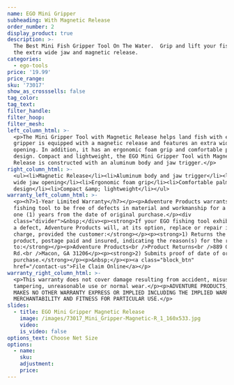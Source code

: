 ```yaml
---
name: EGO Mini Gripper
subheading: With Magnetic Release
order_number: 2
display_product: true
description: >-
  The Best Mini Fish Gripper Tool On The Water.  Grip and lift your fish with
  the extra wide jaw and magnetic release.
categories:
  - ego-tools
price: '19.99'
price_range:
sku: '73017'
show_as_crosssells: false
tag_color:
tag_text:
filter_handle:
filter_hoop:
filter_mesh:
left_column_html: >-
  <p>The Mini Gripper Tool with Magnetic Release helps land fish with ease. This
  gripper is equipped with a magnetic release and features an extra wide jaw
  opening. In addition, it has an ergonomic foam grip and comfortable palm
  design. Compact and lightweight, the EGO Mini Gripper Tool with Magnetic
  Release is constructed with an aluminum body and jaw trigger.</p>
right_column_html: >-
  <ul><li>Magnetic Release</li><li>Aluminum body and jaw trigger</li><li>Extra
  wide jaw opening</li><li>Ergonomic foam grip</li><li>Comfortable palm
  design</li><li>Compact &amp; lightweight</li></ul>
warranty_left_column_html: >-
  <p><h7>1-Year Limited Warranty</h7></p><p>Adventure Products warrants your EGO
  fishing tool to be free of defects in material and workmanship for a period of
  one (1) years from the date of original purchase.</p><div
  class="divider">&nbsp;</div><p><strong>If your EGO fishing tool exhibits such
  a defect, Adventure Products will, at its option, replace or repair it without
  charge, provided the customer:</strong></p><p><strong>1) Returns the defective
  product, postage paid and insured, indicating the reason(s) for the return
  to:</strong></p><p>Adventure Products<br />Product Returns<br />889 Guy Paine
  Rd.<br />Macon, GA 31206</p><p><strong>2) Submits proof of date of original
  purchase.</strong></p><p>&nbsp;</p><p><a class="block_btn"
  href="/contact-us">File Claim Online</a></p>
warranty_right_column_html: >-
  <p>This warranty does not cover damage resulting from accident, misuse, abuse,
  tampering, unreasonable use or normal wear.</p><p>ADVENTURE PRODUCTS, INC.
  MAKES NO OTHER WARRANTY EXPRESS OR IMPLIED INCLUDING THE IMPLIED WARRANTIES OF
  MERCHANTABILITY AND FITNESS FOR PARTICULAR USE.</p>
slides:
  - title: EGO Mini Gripper Magnetic Release
    image: /images/73017_Mini_Gripper-Magnetic-R_1_160x533.jpg
    video:
    is_video: false
options_text: Choose Net Size
options:
  - name:
    sku:
    adjustment:
    price:
---
```


